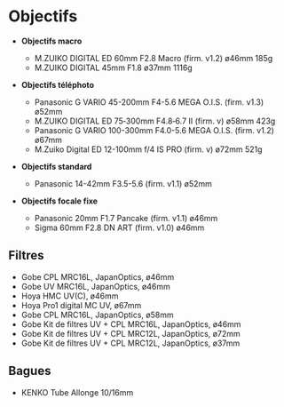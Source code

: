 # Objectifs

- **Objectifs macro**

  - M.ZUIKO DIGITAL ED 60mm F2.8 Macro (firm. v1.2) ø46mm 185g
  - M.ZUIKO DIGITAL 45mm F1.8 ø37mm 1116g

- **Objectifs téléphoto**

  - Panasonic G VARIO 45-200mm F4-5.6 MEGA O.I.S. (firm. v1.3) ø52mm
  - M.ZUIKO DIGITAL ED 75‑300mm F4.8‑6.7 II (firm. v) ø58mm 423g
  - Panasonic G VARIO 100-300mm F4.0-5.6 MEGA O.I.S. (firm. v1.2) ø67mm
  - M.Zuiko Digital ED 12-100mm f/4 IS PRO (firm. v) ø72mm 521g

- **Objectifs standard**

  - Panasonic 14-42mm F3.5-5.6 (firm. v1.1) ø52mm

- **Objectifs focale fixe**
  - Panasonic 20mm F1.7 Pancake (firm. v1.1) ø46mm
  - Sigma 60mm F2.8 DN ART (firm. v1.0) ø46mm

## Filtres

- Gobe CPL MRC16L, JapanOptics, ø46mm
- Gobe UV MRC16L, JapanOptics, ø46mm
- Hoya HMC UV(C), ø46mm
- Hoya Pro1 digital MC UV, ø67mm
- Gobe CPL MRC16L, JapanOptics, ø58mm
- Gobe Kit de filtres UV + CPL MRC16L, JapanOptics, ø46mm
- Gobe Kit de filtres UV + CPL MRC12L, JapanOptics, ø72mm
- Gobe Kit de filtres UV + CPL MRC12L, JapanOptics, ø37mm

## Bagues

- KENKO Tube Allonge 10/16mm

